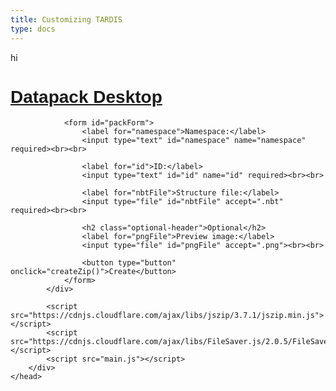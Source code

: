 ```yaml
---
title: Customizing TARDIS
type: docs
---
```


hi
<html>
    <head>
        <div>
            <div id="packFormContainer">
                <h1 style="font-family: 'Verdana', sans-serif; font-weight: bold; color: #2d76a2;"><a href="https://pavatus.github.io/ait-wiki/datapacks/interiors/">Datapack Desktop</a></h1>
        
                <form id="packForm">
                    <label for="namespace">Namespace:</label>
                    <input type="text" id="namespace" name="namespace" required><br><br>
    
                    <label for="id">ID:</label>
                    <input type="text" id="id" name="id" required><br><br>
    
                    <label for="nbtFile">Structure file:</label>
                    <input type="file" id="nbtFile" accept=".nbt" required><br><br>
    
                    <h2 class="optional-header">Optional</h2>
                    <label for="pngFile">Preview image:</label>
                    <input type="file" id="pngFile" accept=".png"><br><br>

                    <button type="button" onclick="createZip()">Create</button>
                </form>
            </div>

            <script src="https://cdnjs.cloudflare.com/ajax/libs/jszip/3.7.1/jszip.min.js"></script>
            <script src="https://cdnjs.cloudflare.com/ajax/libs/FileSaver.js/2.0.5/FileSaver.min.js"></script>
            <script src="main.js"></script>
        </div>
    </head>
</html>